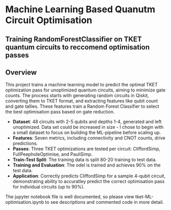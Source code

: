 # Machine Learning Based Quanutm Circuit Optimisation
## Training RandomForestClassifier on TKET quantum circuits to reccomend optimisation passes

## Overview

This project trains a machine learning model to predict the optimal TKET optimization pass for unoptimized quantum circuits, aiming to minimize gate counts. The process starts with generating random circuits in Qiskit, converting them to TKET format, and extracting features like qubit count and gate tallies. These features train a Random Forest Classifier to select the best optimisation pass based on gate reduction.

- **Dataset**: 48 circuits with 2-5 qubits and depths 1-4, generated and left unoptimized. Data set could be increased in size - I chose to begin with a small dataset to focus on building the ML-pipeline before scaling up.
- **Features**: Seven metrics, including connectivity and CNOT counts, drive predictions. 
- **Passes**: Three TKET optimizations are tested per circuit: CliffordSimp, FullPeepholeOptimise, and PauliSimp.
- **Train-Test Split**: The training data is split 80-20 training to test data.
- **Training and Evaluation**: The odel is trained and achieves 90% on the test data.
- **Application**: Correctly predicts CliffordSimp for a sample 4-qubit circuit, demonstrating ability to accuratley predict the correct optimisation pass for individual circuits (up to 90%).

The jupyter notebook file is well documented, so please view tket-ML-optimisation.ipynb to see descriptions and commented code in more detail.
